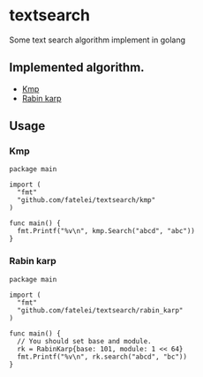 # textsearch
Some text search algorithm implement in golang

## Implemented algorithm.

- [Kmp](https://en.wikipedia.org/wiki/Knuth%E2%80%93Morris%E2%80%93Pratt_algorithm)
- [Rabin karp](https://en.wikipedia.org/wiki/Rabin%E2%80%93Karp_algorithm)

## Usage

### Kmp

```
package main

import (
  "fmt"
  "github.com/fatelei/textsearch/kmp"
)

func main() {
  fmt.Printf("%v\n", kmp.Search("abcd", "abc"))
}
```

### Rabin karp

```
package main

import (
  "fmt"
  "github.com/fatelei/textsearch/rabin_karp"
)

func main() {
  // You should set base and module.
  rk = RabinKarp{base: 101, module: 1 << 64}
  fmt.Printf("%v\n", rk.search("abcd", "bc"))
}
```
